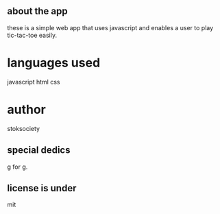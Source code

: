 ## about the app
these is a simple web app that uses javascript and enables a user to play tic-tac-toe easily.
# languages used
javascript 
html
css
# author 
stoksociety
## special dedics
g for g.

## license is under 
mit